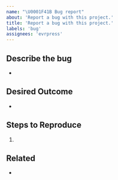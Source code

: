 ```yaml
---
name: "\U0001F41B Bug report"
about: 'Report a bug with this project.'
title: 'Report a bug with this project.'
labels: 'bug'
assignees: 'evrpress'
---
```


## Describe the bug

-

## Desired Outcome

-

## Steps to Reproduce

1.

## Related

-
